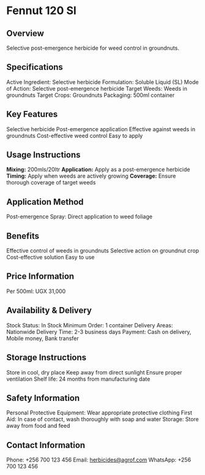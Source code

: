 # Fennut 120 Sl

## Overview
Selective post-emergence herbicide for weed control in groundnuts.

## Specifications
Active Ingredient: Selective herbicide
Formulation: Soluble Liquid (SL)
Mode of Action: Selective post-emergence herbicide
Target Weeds: Weeds in groundnuts
Target Crops: Groundnuts
Packaging: 500ml container

## Key Features
Selective herbicide
Post-emergence application
Effective against weeds in groundnuts
Cost-effective weed control
Easy to apply

## Usage Instructions
**Mixing:** 200mls/20ltr
**Application:** Apply as a post-emergence herbicide
**Timing:** Apply when weeds are actively growing
**Coverage:** Ensure thorough coverage of target weeds

## Application Method
Post-emergence Spray: Direct application to weed foliage

## Benefits
Effective control of weeds in groundnuts
Selective action on groundnut crop
Cost-effective solution
Easy to use

## Price Information
Per 500ml: UGX 31,000

## Availability & Delivery
Stock Status: In Stock
Minimum Order: 1 container
Delivery Areas: Nationwide
Delivery Time: 2-3 business days
Payment: Cash on delivery, Mobile money, Bank transfer

## Storage Instructions
Store in cool, dry place
Keep away from direct sunlight
Ensure proper ventilation
Shelf life: 24 months from manufacturing date

## Safety Information
Personal Protective Equipment: Wear appropriate protective clothing
First Aid: In case of contact, wash thoroughly with soap and water
Storage: Store away from food and feed

## Contact Information
Phone: +256 700 123 456
Email: herbicides@agrof.com
WhatsApp: +256 700 123 456

